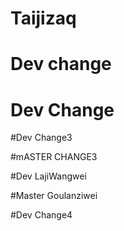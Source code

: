 # Taijizaq

# Dev change

# Dev Change


#Dev Change3

#mASTER CHANGE3


#Dev LajiWangwei

#Master Goulanziwei

#Dev Change4


